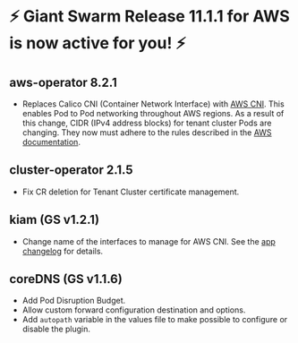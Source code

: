 # :zap: Giant Swarm Release 11.1.1 for AWS is now active for you! :zap:

## aws-operator 8.2.1

- Replaces Calico CNI (Container Network Interface) with [AWS CNI](https://github.com/aws/amazon-vpc-cni-k8s). This enables Pod to Pod networking throughout AWS regions. As a result of this change, CIDR (IPv4 address blocks) for tenant cluster Pods are changing. They now must adhere to the rules described in the [AWS documentation](https://docs.aws.amazon.com/vpc/latest/userguide/VPC_Subnets.html#add-cidr-block-restrictions).

## cluster-operator 2.1.5

- Fix CR deletion for Tenant Cluster certificate management.

## kiam (GS v1.2.1)

- Change name of the interfaces to manage for AWS CNI. See the [app changelog](https://github.com/giantswarm/kiam-app/blob/master/CHANGELOG.md#v121-2020-03-14) for details.

## coreDNS (GS v1.1.6)

- Add Pod Disruption Budget.
- Allow custom forward configuration destination and options.
- Add `autopath` variable in the values file to make possible to configure or disable the plugin.
